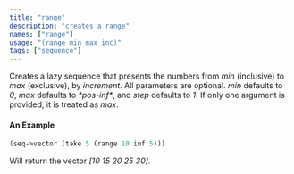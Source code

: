 ```yaml
---
title: "range"
description: "creates a range"
names: ["range"]
usage: "(range min max inc)"
tags: ["sequence"]
---
```


Creates a lazy sequence that presents the numbers from _min_ (inclusive) to _max_ (exclusive), by _increment_. All parameters are optional. _min_ defaults to _0_, _max_ defaults to _\*pos-inf\*_, and _step_ defaults to _1_. If only one argument is provided, it is treated as _max_.

#### An Example

```scheme
(seq->vector (take 5 (range 10 inf 5)))
```

Will return the vector _[10 15 20 25 30]_.
